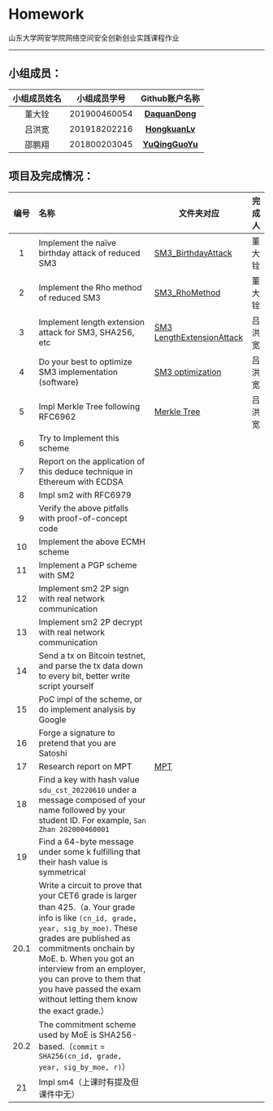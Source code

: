 # Homework

山东大学网安学院网络空间安全创新创业实践课程作业

------

## 小组成员：

| 小组成员姓名 | 小组成员学号 |                  Github账户名称                   |
| :----------: | :----------: | :-----------------------------------------------: |
|    董大铨    | 201900460054 |  [**DaquanDong**](https://github.com/DaquanDong)  |
|    吕洪宽    | 201918202216 | [**HongkuanLv** ](https://github.com/HongkuanLv)  |
|    邵鹏翔    | 201800203045 | [**YuQingGuoYu**](https://github.com/YuQingGuoYu) |

## 项目及完成情况：

| 编号 | 名称                                                         | 文件夹对应                                                   | 完成人             |
| :--: | :----------------------------------------------------------- | ------------------------------------------------------------ |-------|
|  1   | Implement the naïve birthday attack of reduced SM3           | [SM3_BirthdayAttack](https://github.com/DaquanDong/Homework/tree/main/SM3_BirthdayAttack)|董大铨     |
|  2   | Implement the Rho method of reduced SM3                      | [SM3_RhoMethod](https://github.com/DaquanDong/Homework/tree/main/SM3_RhoMethod) |  董大铨   |
|  3   | Implement length extension attack for SM3, SHA256, etc       | [SM3 LengthExtensionAttack](https://github.com/DaquanDong/Homework/tree/main/SM3_length%20extension%20attack)                                                             | 吕洪宽    |
|  4   | Do your best to optimize SM3 implementation (software)       |  [SM3 optimization](https://github.com/DaquanDong/Homework/tree/main/SM3%20optimization)                                                   |  吕洪宽   |
|  5   | Impl Merkle Tree following RFC6962                           |   [Merkle Tree](https://github.com/DaquanDong/Homework/tree/main/Merkle%20Tree)                                                            | 吕洪宽    |
|  6   | Try to Implement this scheme                                 |                                                              |     |
|  7   | Report on the application of this deduce technique in Ethereum with ECDSA |                                                              |     |
|  8   | Impl sm2 with RFC6979                                        |                                                              |     |
|  9   | Verify the above pitfalls with proof-of-concept code         |                                                              |     |
|  10  | Implement the above ECMH scheme                              |                                                              |     |
|  11  | Implement a PGP scheme with SM2                              |                                                              |     |
|  12  | Implement sm2 2P sign with real network communication        |                                                              |     |
|  13  | Implement sm2 2P decrypt with real network communication     |                                                              |     |
|  14  | Send a tx on Bitcoin testnet, and parse the tx data down to every bit, better write script yourself |                                                              |     |
|  15  | PoC impl of the scheme, or do implement analysis by Google   |                                                              |     |
|  16  | Forge a signature to pretend that you are Satoshi            |                                                              |     |
|  17  | Research report on MPT                                       | [MPT](https://github.com/DaquanDong/Homework/tree/main/Merkle%20Tree)                                                              |     |
|  18  | Find a key with hash value `sdu_cst_20220610` under a message composed of your name followed by your student ID. For example, `San Zhan 202000460001` |                                                              |     |
|  19  | Find a 64-byte message under some k fulfilling that their hash value is symmetrical |                                                              |     |
| 20.1 | Write a circuit to prove that your CET6 grade is larger than 425.（a. Your grade info is like `(cn_id, grade, year, sig_by_moe)`. These grades are published as commitments onchain by MoE. b. When you got an interview from an employer, you can prove to them that you have passed the exam without letting them know the exact grade.） |                                                              |     |
| 20.2 | The commitment scheme used by MoE is SHA256-based.（`commit` = `SHA256(cn_id, grade, year, sig_by_moe, r)`） |                                                              |     |
|  21  | Impl sm4（上课时有提及但课件中无）                           |                                                              |     |
